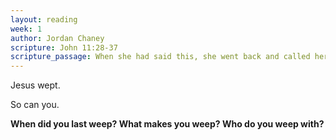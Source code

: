 ```yaml
---
layout: reading
week: 1
author: Jordan Chaney
scripture: John 11:28-37
scripture_passage: When she had said this, she went back and called her sister Mary and told her privately, “The Teacher is here and is calling for you.” And when she heard it, she got up quickly and went to him. Now Jesus had not yet come to the village but was still at the place where Martha had met him. The Jews who were with her in the house consoling her saw Mary get up quickly and go out. They followed her because they thought that she was going to the tomb to weep there. When Mary came where Jesus was and saw him, she knelt at his feet and said to him, “Lord, if you had been here, my brother would not have died.” When Jesus saw her weeping and the Jews who came with her also weeping, he was greatly disturbed in spirit and deeply moved. He said, “Where have you laid him?” They said to him, “Lord, come and see.” Jesus began to weep. So the Jews said, “See how he loved him!” But some of them said, “Could not he who opened the eyes of the blind man have kept this man from dying?”
---
```


Jesus wept.

So can you.

<b>When did you last weep? What makes you weep? Who do you weep with?</b>